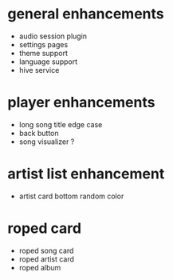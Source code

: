 
# general enhancements
- audio session plugin
- settings pages
- theme support
- language support
- hive service

# player enhancements
- long song title edge case
- back button
- song visualizer ?

# artist list enhancement
- artist card bottom random color

# roped card
- roped song card
- roped artist card
- roped album